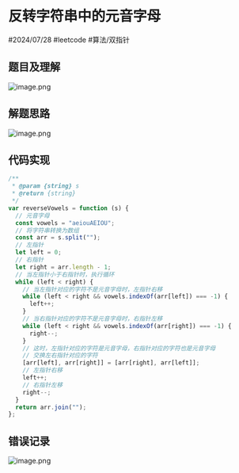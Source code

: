 
# 反转字符串中的元音字母

#2024/07/28 #leetcode  #算法/双指针  
## 题目及理解

![image.png](https://832-1310531898.cos.ap-beijing.myqcloud.com/e0cc283efc425dcc42f1db528e1cf695.png)

## 解题思路

![image.png](https://832-1310531898.cos.ap-beijing.myqcloud.com/c3bf82b3e851ebcc70cdaeda2ff02021.png)

## 代码实现

```javascript
/**
 * @param {string} s
 * @return {string}
 */
var reverseVowels = function (s) {
  // 元音字母
  const vowels = "aeiouAEIOU";
  // 将字符串转换为数组
  const arr = s.split("");
  // 左指针
  let left = 0;
  // 右指针
  let right = arr.length - 1;
  // 当左指针小于右指针时，执行循环
  while (left < right) {
    // 当左指针对应的字符不是元音字母时，左指针右移
    while (left < right && vowels.indexOf(arr[left]) === -1) {
      left++;
    }
    // 当右指针对应的字符不是元音字母时，右指针左移
    while (left < right && vowels.indexOf(arr[right]) === -1) {
      right--;
    }
    // 这时，左指针对应的字符是元音字母，右指针对应的字符也是元音字母
    // 交换左右指针对应的字符
    [arr[left], arr[right]] = [arr[right], arr[left]];
    // 左指针右移
    left++;
    // 右指针左移
    right--;
  }
  return arr.join("");
};

```

## 错误记录

![image.png](https://832-1310531898.cos.ap-beijing.myqcloud.com/10e8be78b37b1a4031f14dae7dcab7e5.png)

